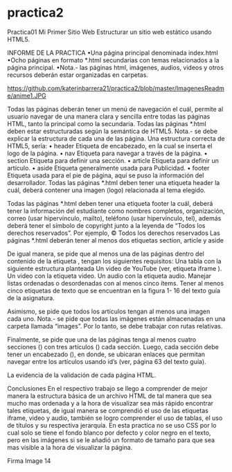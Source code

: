 # practica2

Practica01
Mi Primer Sitio Web
Estructurar un sitio web estático usando HTML5. 

INFORME DE LA PRACTICA
•Una página principal denominada index.html
•Ocho páginas en formato *.html secundarias con temas relacionados a la página principal. 
•Nota.- las páginas html, imágenes, audios, videos y otros recursos deberán estar organizadas en carpetas.

https://github.com/katerinbarrera21/practica2/blob/master/ImagenesReadme/anime1.JPG

Todas las páginas deberán tener un menú de navegación el cuál, permite al usuario navegar de una manera clara y sencilla entre todas las páginas HTML, tanto la principal como la secundaria.
Todas las páginas *.html deben estar estructuradas según la semántica de HTML5. Nota.- se debe explicar la estructura de cada una de las página. Una estructura correcta de HTML5, sería:
   • header Etiqueta de encabezado, en la cual se inserta el logo de la página.
   • nav Etiqueta para navegar a través de la página.
   • section Etiqueta para definir una sección.
   • article Etiqueta para definir un artículo.
   • aside Etiqueta generalmente usada para Publicidad.
   • footer Etiqueta usada para el pie de página, aquí se puso la información del desarrollador.
Todas las páginas *.html deben tener una etiqueta header la cuál, deberá contener una imagen (logo) relacionada al tema elegido.


Todas las páginas *.html deben tener una etiqueta footer la cuál, deberá tener la información del estudiante como nombres completos, organización, correo (usar hipervínculo, mailto), teléfono (usar hipervínculo, tel), además deberá tener el símbolo de copyright junto a la leyenda de “Todos los derechos reservados”. Por ejemplo, © Todos los derechos reservados
Las páginas *.html deberán tener al menos dos etiquetas section, article y aside


De igual manera, se pide que al menos una de las páginas dentro del contenido de la etiqueta , tengan los siguientes requisitos:
Una tabla con la siguiente estructura planteada
Un video de YouTube (ver, etiqueta iframe ).
Un video con la etiqueta video.
Un audio con la etiqueta audio.
Manejar listas ordenadas o desordenadas con al menos cinco ítems.
Tener al menos cinco etiquetas de texto que se encuentran en la figura 1- 16 del texto guía de la asignatura.


Asimismo, se pide que todos los artículos tengan al menos una imagen cada uno. Nota.- se pide que todas las imágenes están almacenadas en una carpeta llamada “images”. Por lo tanto, se debe trabajar con rutas relativas.


Finalmente, se pide que una de las páginas tenga al menos cuatro secciones () con tres artículos () cada sección. Luego, cada sección debe tener un encabezado (), en donde, se ubicaran enlaces que permitan navegar entre los artículos usando id’s (ver, página 63 del texto guía).


La evidencia de la validación de cada página HTML.


Conclusiones
En el respectivo trabajo se llego a comprender de mejor manera la estructura básica de un archivo HTML de tal manera que sea mucho mas ordenada y a la hora de visualizar sea más rápido encontrar tales etiquetas, de igual manera se comprendió el uso de las etiquetas iframe, video y audio, también se logro comprender el uso de tablas, el uso de títulos y su respectiva jerarquía. En esta practica no se uso CSS por lo cual solo se tiene el fondo blanco por defecto y color negro en el texto, pero en las imágenes si se le añadió un formato de tamaño para que sea mas visible a la hora de visualizar la página.

Firma
Image 14




